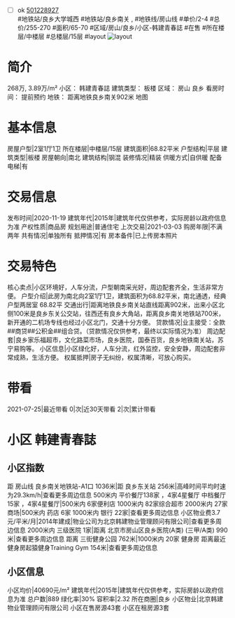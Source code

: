 - [ ] ok [501228927](https://bj.5i5j.com/ershoufang/501228927.html)  
 #地铁站/良乡大学城西 #地铁站/良乡南关 ,  #地铁线/房山线
#单价/2-4 #总价/255-270 #面积/65-70   #区域/房山/良乡/小区-韩建青春誌 #在售 #所在楼层/中楼层 #总楼层/15层 #layout 
![layout](http://image2a.5i5j.com/scm/HOUSE_CUSTOMER/60b28f8169ec415c96df85f01cc61ac7.jpg_P5.jpg) 
# 简介 
 268万,  3.89万/m² 
小区： 韩建青春誌
建筑类型： 板楼
区域： 房山 良乡
看房时间： 提前预约
地铁： 距离地铁良乡南关902米 地图
# 基本信息 
 房屋户型|2室1厅1卫
所在楼层|中楼层/15层
建筑面积|68.82平米
户型结构|平层
建筑类型|板楼
房屋朝向|南北
建筑结构|钢混
装修情况|精装
供暖方式|自供暖
配备电梯|有
# 交易信息 
 发布时间|2020-11-19
建筑年代|2015年|建筑年代仅供参考，实际房龄以政府信息为准
产权性质|商品房
规划用途|普通住宅
上次交易|2021-03-03
购房年限|不满两年
共有情况|单独所有
抵押情况|有
房本备件|已上传房本照片
# 交易特色 
 核心卖点|小区环境好，人车分流，户型朝南采光好，周边配套齐全，生活非常方便。
户型介绍|此房为南北向2室1厅1卫，建筑面积为68.82平米，南北通透，经典户型两居室 68.82平
交通出行|距离地铁良乡南关站直线距离902米，出来小区北侧100米是良乡东关公交站，往西还有良乡大角站，距离良乡南关地铁站700米，新开通的二机场专线也经过小区北门，交通十分方便。
贷款情况|业主接受：全款##商贷##公积金##组合贷。（贷款情况仅供参考，最终以实际情况为准）
周边配套|良乡家乐福超市，文化路菜市场，良乡医院，国泰百货，良乡地铁南关站，苏宁易购等。
小区信息|小区绿化好，人车分流，红外监控，安全安静，周边配套非常成熟，生活方便。
权属抵押|房子无纠纷，权属清晰，可放心购买。
# 带看 
 2021-07-25|最近带看	 0|次|近30天带看	 2|次|累计带看
# 小区 韩建青春誌
## 小区指数 
 距 房山线 良乡南关地铁站-A1口 1036米|距 良乡东关站 256米|高峰时间平均时速为29.3km/h|查看更多周边信息
500米内 平价餐厅138家 ，4家4星餐厅
中档餐厅15家 ，4家4星餐厅|500米内 6家便利店
1000米内 82家综合超市
2000米内 27家商场|500米内 药店 6家
1000米内 银行 22家|查看更多周边信息
小区物业费3.7元/平米/月|2014年建成|物业公司为北京韩建物业管理顾问有限公司|查看更多周边信息
2000米内 三级医院 1家|距离 北京市房山区良乡医院(A类) (三甲/A类) 990米|查看更多周边信息
距离 三街健身公园 762米|1000米内 20家 健身房
距离最近健身房起猿健身Training Gym 154米|查看更多周边信息
## 小区信息 
 小区均价|40690元/m²
建筑年代|2015年|建筑年代仅供参考，实际房龄以政府信息为准
总户数|889
绿化率|30%
容积率|2.32
所在商圈|良乡
小区物业|北京韩建物业管理顾问有限公司
小区在售房源43套
小区在租房源3套
